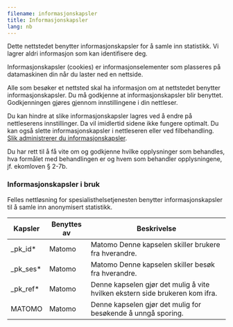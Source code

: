 ```yaml
---
filename: informasjonskapsler
title: Informasjonskapsler
lang: nb
---
```


Dette nettstedet benytter informasjonskapsler for å samle inn statistikk. Vi lagrer aldri informasjon som kan identifisere deg.

Informasjonskapsler (cookies) er informasjonselementer som plasseres på datamaskinen din når du laster ned en nettside.

Alle som besøker et nettsted skal ha informasjon om at nettstedet benytter informasjonskapsler. Du må godkjenne at informasjonskapsler blir benyttet. Godkjenningen gjøres gjennom innstillingene i din nettleser.

Du kan hindre at slike informasjonskapsler lagres ved å endre på nettleserens innstillinger. Da vil imidlertid sidene ikke fungere optimalt. Du kan også slette informasjonskapsler i nettleseren eller ved filbehandling. [Slik administrerer du informasjonskapsler](https://nettvett.no/slik-administrer-du-informasjonskapsler/).

Du har rett til å få vite om og godkjenne hvilke opplysninger som behandles, hva formålet med behandlingen er og hvem som behandler opplysningene, jf. ekomloven § 2-7b.

### Informasjonskapsler i bruk

Felles nettløsning for spesialisthelsetjenesten benytter informasjonskapsler til å samle inn anonymisert statistikk.

| Kapsler    | Benyttes av | Beskrivelse                                                                   |
| ---------- | ----------- | ----------------------------------------------------------------------------- |
| ​_pk_id\*  | Matomo      | ​Matomo ​Denne kapselen skiller brukere fra hverandre.                        |
| ​_pk_ses\* | Matomo      | ​Matomo ​Denne kapselen skiller besøk fra hverandre.                          |
| ​_pk_ref\* | Matomo      | ​Denne kapselen gjør det mulig å vite hvilken ekstern side brukeren kom ifra. |
| MATOMO     | Matomo      | ​Denne kapselen gjør det mulig for besøkende å unngå sporing.​                |
